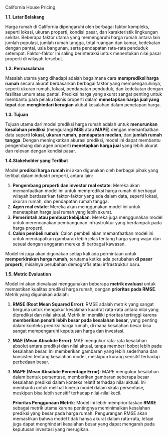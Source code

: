 California House Pricing

**1.1. Latar Belakang**

Harga rumah di California dipengaruhi oleh berbagai faktor kompleks, seperti lokasi, ukuran properti, kondisi pasar, dan karakteristik lingkungan sekitar. Beberapa faktor utama yang memengaruhi harga rumah antara lain jumlah populasi, jumlah rumah tangga, total ruangan dan kamar, kedekatan dengan pantai, usia bangunan, serta pendapatan rata-rata penduduk setempat. Faktor-faktor ini saling berinteraksi untuk menentukan nilai pasar properti di wilayah tersebut.

**1.2. Permasalahan**

Masalah utama yang dihadapi adalah bagaimana cara **memprediksi harga rumah** secara akurat berdasarkan berbagai faktor yang mempengaruhinya, seperti ukuran rumah, lokasi, pendapatan penduduk, dan kedekatan dengan fasilitas umum atau pantai. Prediksi harga yang akurat sangat penting untuk membantu para pelaku bisnis properti dalam **menetapkan harga jual yang tepat** dan **menghindari kerugian** akibat kesalahan dalam penetapan harga.

**1.3. Tujuan**

Tujuan utama dari model prediksi harga rumah adalah untuk **menurunkan kesalahan prediksi** (mengurangi **MSE** atau **MAPE**) dengan memanfaatkan data seperti **lokasi**, **ukuran rumah**, **pendapatan median**, dan **jumlah rumah tangga**. Dengan meningkatkan akurasi prediksi, model ini dapat membantu pengembang dan agen properti **menetapkan harga jual** yang lebih akurat dan relevan dengan kondisi pasar.

**1.4.Stakeholder yang Terlibat**

Model **prediksi harga rumah** ini akan digunakan oleh berbagai pihak yang terlibat dalam industri properti, antara lain:
1. **Pengembang properti dan investor real estate**: Mereka akan memanfaatkan model ini untuk memprediksi harga rumah di berbagai wilayah berdasarkan faktor-faktor yang ada dalam data, seperti lokasi, ukuran rumah, dan pendapatan rumah tangga.
2. **Agen real estate**: Mereka akan menggunakan model ini untuk menetapkan harga jual rumah yang lebih akurat.
3. **Pemerintah atau pembuat kebijakan**: Mereka juga menggunakan model untuk merencanakan pembangunan infrastruktur yang berdampak pada harga properti.
4. **Calon pembeli rumah**: Calon pembeli akan memanfaatkan model ini untuk mendapatkan gambaran lebih jelas tentang harga yang wajar dan sesuai dengan anggaran mereka di berbagai kawasan.

Model ini juga akan digunakan setiap kali ada permintaan untuk **memperkirakan harga rumah**, terutama ketika ada perubahan **di pasar properti**, misalnya perubahan demografis atau infrastruktur baru.

**1.5. Metric Evaluation**

Model ini akan dievaluasi menggunakan beberapa **metrik evaluasi** untuk memastikan kualitas prediksi harga rumah, dengan **prioritas pada RMSE**. Metrik yang digunakan adalah:

1. **RMSE (Root Mean Squared Error)**: RMSE adalah metrik yang sangat berguna untuk mengukur kesalahan kuadrat rata-rata antara nilai yang diprediksi dan nilai aktual. Metrik ini memiliki prioritas tertinggi karena **memberikan penalti lebih besar pada kesalahan besar**, yang penting dalam konteks prediksi harga rumah, di mana kesalahan besar bisa sangat mempengaruhi keputusan harga dan investasi.
   
2. **MAE (Mean Absolute Error)**: MAE mengukur rata-rata kesalahan absolut antara prediksi dan nilai aktual, tanpa memberi bobot lebih pada kesalahan besar. Ini memberikan gambaran yang lebih sederhana dan konsisten tentang kesalahan model, meskipun kurang sensitif terhadap perbedaan besar.

3. **MAPE (Mean Absolute Percentage Error)**: MAPE mengukur kesalahan dalam bentuk persentase, memberikan gambaran seberapa besar kesalahan prediksi dalam konteks relatif terhadap nilai aktual. Ini membantu untuk melihat kinerja model dalam skala persentase, meskipun bisa lebih sensitif terhadap nilai-nilai kecil.

    **Prioritas Penggunaan Metrik**:
    Model ini lebih memprioritaskan **RMSE** sebagai metrik utama karena pentingnya meminimalkan kesalahan prediksi yang besar pada harga rumah. Pengurangan RMSE akan memastikan bahwa model tidak hanya akurat dalam rata-rata, tetapi juga dapat menghindari kesalahan besar yang dapat mengarah pada keputusan investasi yang merugikan.

